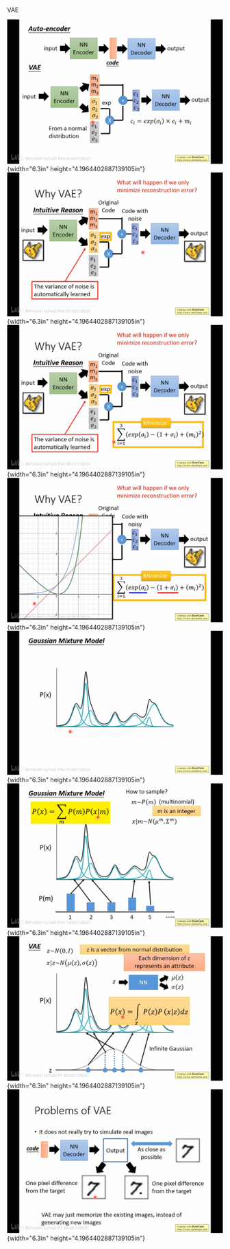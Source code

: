 VAE

![descript](./VAE/media/image1.jpg){width="6.3in"
height="4.1964402887139105in"}![descript](./VAE/media/image2.jpg){width="6.3in"
height="4.1964402887139105in"}![descript](./VAE/media/image3.jpg){width="6.3in"
height="4.1964402887139105in"}![descript](./VAE/media/image4.jpg){width="6.3in"
height="4.1964402887139105in"}![descript](./VAE/media/image5.jpg){width="6.3in"
height="4.1964402887139105in"}![descript](./VAE/media/image6.jpg){width="6.3in"
height="4.1964402887139105in"}![descript](./VAE/media/image7.jpg){width="6.3in"
height="4.1964402887139105in"}![descript](./VAE/media/image8.jpg){width="6.3in"
height="4.1964402887139105in"}
